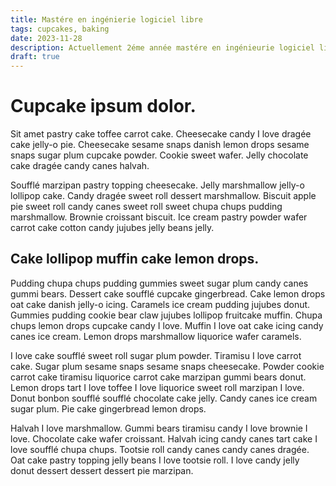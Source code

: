 ```yaml
---
title: Mastére en ingénierie logiciel libre
tags: cupcakes, baking
date: 2023-11-28 
description: Actuellement 2éme année mastére en ingénieurie logiciel libre à Isi Ariana 
draft: true
---
```


# Cupcake ipsum dolor.

Sit amet pastry cake toffee carrot cake. Cheesecake candy I love dragée cake jelly-o pie. Cheesecake sesame snaps danish lemon drops sesame snaps sugar plum cupcake powder. Cookie sweet wafer. Jelly chocolate cake dragée candy canes halvah.

Soufflé marzipan pastry topping cheesecake. Jelly marshmallow jelly-o lollipop cake. Candy dragée sweet roll dessert marshmallow. Biscuit apple pie sweet roll candy canes sweet roll sweet chupa chups pudding marshmallow. Brownie croissant biscuit. Ice cream pastry powder wafer carrot cake cotton candy jujubes jelly beans jelly.

## Cake lollipop muffin cake lemon drops.

Pudding chupa chups pudding gummies sweet sugar plum candy canes gummi bears. Dessert cake soufflé cupcake gingerbread. Cake lemon drops oat cake danish jelly-o icing. Caramels ice cream pudding jujubes donut. Gummies pudding cookie bear claw jujubes lollipop fruitcake muffin. Chupa chups lemon drops cupcake candy I love. Muffin I love oat cake icing candy canes ice cream. Lemon drops marshmallow liquorice wafer caramels.

I love cake soufflé sweet roll sugar plum powder. Tiramisu I love carrot cake. Sugar plum sesame snaps sesame snaps cheesecake. Powder cookie carrot cake tiramisu liquorice carrot cake marzipan gummi bears donut. Lemon drops tart I love toffee I love liquorice sweet roll marzipan I love. Donut bonbon soufflé soufflé chocolate cake jelly. Candy canes ice cream sugar plum. Pie cake gingerbread lemon drops.

Halvah I love marshmallow. Gummi bears tiramisu candy I love brownie I love. Chocolate cake wafer croissant. Halvah icing candy canes tart cake I love soufflé chupa chups. Tootsie roll candy canes candy canes dragée. Oat cake pastry topping jelly beans I love tootsie roll. I love candy jelly donut dessert dessert dessert pie marzipan.
